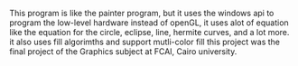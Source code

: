 This program is like the painter program, but it uses the windows api to program the low-level hardware instead of openGL, 
it uses alot of equation like the equation for the circle, eclipse, line, hermite curves, and a lot more.
it also uses fill algorimths and support mutli-color fill
this project was the final project of the Graphics subject at FCAI, Cairo university.
